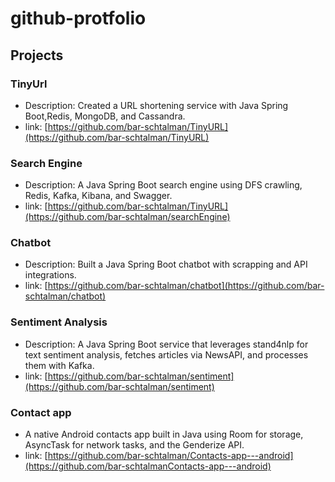 # github-protfolio

## Projects
### TinyUrl
- Description: Created a URL shortening service with Java Spring Boot,Redis,
MongoDB, and Cassandra.
- link: [https://github.com/bar-schtalman/TinyURL](https://github.com/bar-schtalman/TinyURL)

### Search Engine
- Description: A Java Spring Boot search engine using DFS crawling, Redis,
Kafka, Kibana, and Swagger.
- link: [https://github.com/bar-schtalman/TinyURL](https://github.com/bar-schtalman/searchEngine)

### Chatbot
- Description: Built a Java Spring Boot chatbot with scrapping and API integrations.
- link: [https://github.com/bar-schtalman/chatbot](https://github.com/bar-schtalman/chatbot)

### Sentiment Analysis
- Description: A Java Spring Boot service that leverages stand4nlp for 
text sentiment analysis, fetches articles via NewsAPI, and processes them 
with Kafka.
- link: [https://github.com/bar-schtalman/sentiment](https://github.com/bar-schtalman/sentiment)

### Contact app
- A native Android contacts app built in Java using Room for storage, AsyncTask for network tasks, and the Genderize API.
- link: [https://github.com/bar-schtalman/Contacts-app---android](https://github.com/bar-schtalmanContacts-app---android)  
